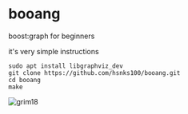 # booang
boost:graph for beginners

it's very simple instructions

```
sudo apt install libgraphviz_dev 
git clone https://github.com/hsnks100/booang.git
cd booang
make

```


![grim18](https://user-images.githubusercontent.com/3623889/29940642-d338963e-8eca-11e7-80f5-f96d8f4f977a.png)
